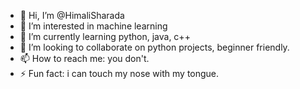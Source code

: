- 👋 Hi, I’m @HimaliSharada
- 👀 I’m interested in machine learning
- 🌱 I’m currently learning python, java, c++
- 💞️ I’m looking to collaborate on python projects, beginner friendly.
- 📫 How to reach me: you don't.
- ⚡ Fun fact: i can touch my nose with my tongue.
